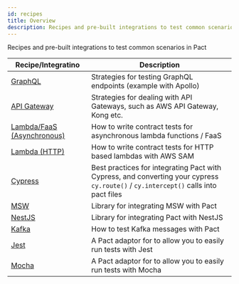 ```yaml
---
id: recipes
title: Overview
description: Recipes and pre-built integrations to test common scenarios in Pact
---
```


Recipes and pre-built integrations to test common scenarios in Pact

| Recipe/Integratino                                     | Description                                                                                                                         |
| ------------------------------------------------------ | ----------------------------------------------------------------------------------------------------------------------------------- |
| [GraphQL](recipes/graphql)                             | Strategies for testing GraphQL endpoints (example with Apollo)                                                                      |
| [API Gateway](recipes/apigateway)                      | Strategies for dealing with API Gateways, such as AWS API Gateway, Kong etc.                                                        |
| [Lambda/FaaS (Asynchronous)](recipes/lambdaasync)      | How to write contract tests for asynchronous lambda functions / FaaS                                                                |
| [Lambda (HTTP)](recipes/lambdahttp)                    | How to write contract tests for HTTP based lambdas with AWS SAM                                                                     |
| [Cypress](recipes/cypress)                             | Best practices for integrating Pact with Cypress, and converting your cypress `cy.route()` / `cy.intercept()` calls into pact files |
| [MSW](https://github.com/you54f/msw-pact)              | Library for integrating MSW with Pact                                                                                               |
| [NestJS](https://github.com/omermorad/nestjs-pact)     | Library for integrating Pact with NestJS                                                                                            |
| [Kafka](recipes/kafka)                                 | How to test Kafka messages with Pact                                                                                                |
| [Jest](https://github.com/pact-foundation/jest-pact)   | A Pact adaptor for to allow you to easily run tests with Jest                                                                       |
| [Mocha](https://github.com/pact-foundation/mocha-pact) | A Pact adaptor for to allow you to easily run tests with Mocha                                                                      |
